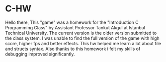 # C-HW
Hello there,
This "game" was a homework for the "Introduction C Programming Class" by Assistant Professor Tankut Akgul at Istanbul Technical University.
The current version is the older version submitted to the class system. 
I was unable to find the full version of the game with high score, higher fps and better effects.
This hw helped me learn a lot about file and structs syntax.
Also thanks to this homework i felt my skills of debugging improved significantly.
